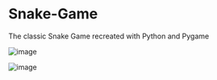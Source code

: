 # Snake-Game
The classic Snake Game recreated with Python and Pygame

![image](https://user-images.githubusercontent.com/72350742/189532526-58e33972-c650-4900-8e53-c7dd13f01a0e.png)

![image](https://user-images.githubusercontent.com/72350742/189532526-58e33972-c650-4900-8e53-c7dd13f01a0e.png)
